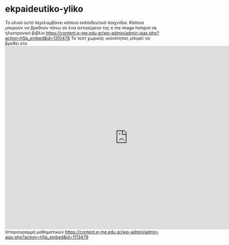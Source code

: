 # ekpaideutiko-yliko
Το υλικό αυτό περιλαμβάνει κάποια εκπαιδευτικά παιχνίδια.
Κάποια μπορούν να βρεθούν πάνω σε ένα αντικείμενο της e me image hotspot σε ηλεκτρονικό βιβλίο  https://content.e-me.edu.gr/wp-admin/admin-ajax.php?action=h5p_embed&id=1310478
Το τεστ χωρικής ικανότητας μπορεί να βρεθεί στο <iframe src="https://content.e-me.edu.gr/wp-admin/admin-ajax.php?action=h5p_embed&id=780385" width="800" height="600" frameborder="0" allowfullscreen="allowfullscreen"></iframe><script src="https://content.e-me.edu.gr/wp-content/plugins/h5p/h5p-php-library/js/h5p-resizer.js" charset="UTF-8"></script>
Ιστοριογραμμή μαθηματικών https://content.e-me.edu.gr/wp-admin/admin-ajax.php?action=h5p_embed&id=1113479 
